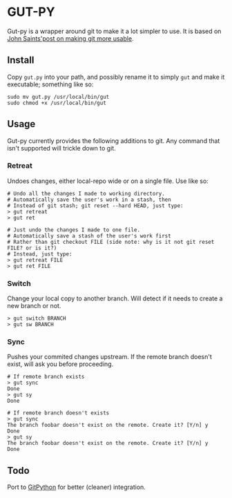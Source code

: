 # GUT-PY

Gut-py is a wrapper around git to make it a lot simpler to use. It is based on [John Saints'post on making git more usable](http://www.saintsjd.com/2012/01/a-better-ui-for-git/).

## Install
Copy `gut.py` into your path, and possibly rename it to simply `gut` and make it executable; something like so:

```
sudo mv gut.py /usr/local/bin/gut
sudo chmod +x /usr/local/bin/gut
```

## Usage
Gut-py currently provides the following additions to git. Any command that isn't supported will trickle down to git.

### Retreat
Undoes changes, either local-repo wide or on a single file. Use like so:

```
# Undo all the changes I made to working directory.
# Automatically save the user's work in a stash, then
# Instead of git stash; git reset --hard HEAD, just type:
> gut retreat
> gut ret

# Just undo the changes I made to one file.
# Automatically save a stash of the user's work first
# Rather than git checkout FILE (side note: why is it not git reset FILE? or is it?)
# Instead, just type:
> gut retreat FILE
> gut ret FILE
```

### Switch
Change your local copy to another branch. Will detect if it needs to create a new branch or not.

```
> gut switch BRANCH
> gut sw BRANCH
```

### Sync
Pushes your commited changes upstream. If the remote branch doesn't exist, will ask you before proceeding.

```
# If remote branch exists
> gut sync
Done
> gut sy
Done

# If remote branch doesn't exists
> gut sync
The branch foobar doesn't exist on the remote. Create it? [Y/n] y
Done
> gut sy
The branch foobar doesn't exist on the remote. Create it? [Y/n] y
Done
```

## Todo
Port to [GitPython](https://pypi.python.org/pypi/GitPython/1.0.1) for better (cleaner) integration.

